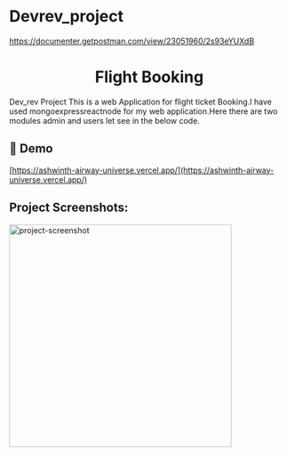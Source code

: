 # Devrev_project
https://documenter.getpostman.com/view/23051960/2s93eYUXdB
<h1 align="center" id="title">Flight Booking</h1>

<p id="description">Dev_rev Project This is a web Application for flight ticket Booking.I have used mongoexpressreactnode for my web application.Here there are two modules admin and users let see in the below code.</p>

<h2>🚀 Demo</h2>

[https://ashwinth-airway-universe.vercel.app/](https://ashwinth-airway-universe.vercel.app/)

<h2>Project Screenshots:</h2>

<img src="" alt="project-screenshot" width="400" height="400/">
